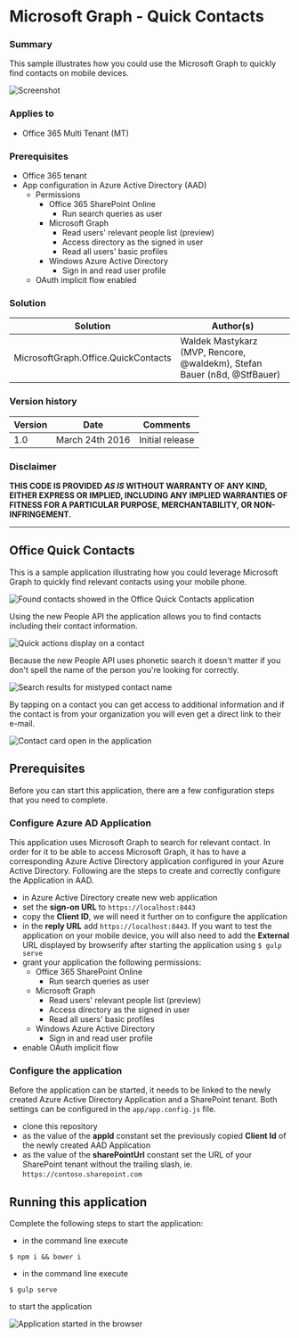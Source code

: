 # Microsoft Graph - Quick Contacts

### Summary

This sample illustrates how you could use the Microsoft Graph to quickly find contacts on mobile devices.

![Screenshot](assets/search-results.png)

### Applies to

- Office 365 Multi Tenant (MT)

### Prerequisites

- Office 365 tenant
- App configuration in Azure Active Directory (AAD)
    - Permissions
        - Office 365 SharePoint Online
            - Run search queries as user
        - Microsoft Graph
            - Read users' relevant people list (preview)
            - Access directory as the signed in user
            - Read all users' basic profiles
        - Windows Azure Active Directory
            - Sign in and read user profile
    - OAuth implicit flow enabled
    
### Solution

Solution|Author(s)
--------|---------
MicrosoftGraph.Office.QuickContacts|Waldek Mastykarz (MVP, Rencore, @waldekm), Stefan Bauer (n8d, @StfBauer)

### Version history

Version|Date|Comments
-------|----|--------
1.0|March 24th 2016|Initial release

### Disclaimer
**THIS CODE IS PROVIDED *AS IS* WITHOUT WARRANTY OF ANY KIND, EITHER EXPRESS OR IMPLIED, INCLUDING ANY IMPLIED WARRANTIES OF FITNESS FOR A PARTICULAR PURPOSE, MERCHANTABILITY, OR NON-INFRINGEMENT.**

---

## Office Quick Contacts

This is a sample application illustrating how you could leverage Microsoft Graph to quickly find relevant contacts using your mobile phone.

![Found contacts showed in the Office Quick Contacts application](assets/search-results.png)

Using the new People API the application allows you to find contacts including their contact information.

![Quick actions display on a contact](assets/quick-actions.png)

Because the new People API uses phonetic search it doesn't matter if you don't spell the name of the person you're looking for correctly.

![Search results for mistyped contact name](assets/typo.png)

By tapping on a contact you can get access to additional information and if the contact is from your organization you will even get a direct link to their e-mail.

![Contact card open in the application](assets/person-card.png)

## Prerequisites

Before you can start this application, there are a few configuration steps that you need to complete.

### Configure Azure AD Application

This application uses Microsoft Graph to search for relevant contact. In order for it to be able to access Microsoft Graph, it has to have a corresponding Azure Active Directory application configured in your Azure Active Directory. Following are the steps to create and correctly configure the Application in AAD. 

- in Azure Active Directory create new web application
- set the **sign-on URL** to `https://localhost:8443`
- copy the **Client ID**, we will need it further on to configure the application
- in the **reply URL** add `https://localhost:8443`. If you want to test the application on your mobile device, you will also need to add the **External** URL displayed by browserify after starting the application using `$ gulp serve`
- grant your application the following permissions:
    - Office 365 SharePoint Online
        - Run search queries as user
    - Microsoft Graph
        - Read users' relevant people list (preview)
        - Access directory as the signed in user
        - Read all users' basic profiles
    - Windows Azure Active Directory
        - Sign in and read user profile
- enable OAuth implicit flow

### Configure the application

Before the application can be started, it needs to be linked to the newly created Azure Active Directory Application and a SharePoint tenant. Both settings can be configured in the `app/app.config.js` file.

- clone this repository
- as the value of the **appId** constant set the previously copied **Client Id** of the newly created AAD Application
- as the value of the **sharePointUrl** constant set the URL of your SharePoint tenant without the trailing slash, ie. `https://contoso.sharepoint.com`

## Running this application

Complete the following steps to start the application:

- in the command line execute
```
$ npm i && bower i
```
- in the command line execute
```
$ gulp serve
```
to start the application

![Application started in the browser](assets/app.png) 
